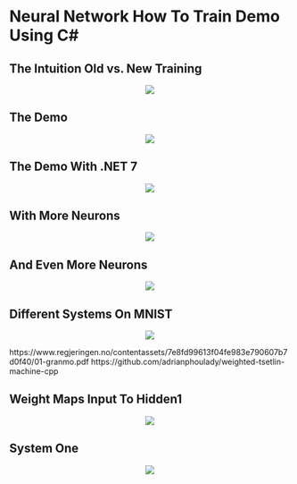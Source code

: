 
# Neural Network How To Train Demo Using C#

## The Intuition Old vs. New Training
<p align="center">
  <img src="https://github.com/grensen/how_to_train/blob/main/figures/old_vs_new_training.png?raw=true">
</p>

## The Demo
<p align="center">
  <img src="https://github.com/grensen/how_to_train/blob/main/figures/how_to_train_demo.png?raw=true">
</p>

## The Demo With .NET 7
<p align="center">
  <img src="https://github.com/grensen/how_to_train/blob/main/figures/how_to_train_demo_dotnet7.png?raw=true">
</p>

## With More Neurons
<p align="center">
  <img src="https://github.com/grensen/how_to_train/blob/main/figures/how_to_train_higher.png?raw=true">
</p>

## And Even More Neurons
<p align="center">
  <img src="https://github.com/grensen/how_to_train/blob/main/figures/how_to_train_highest.png?raw=true">
</p>

## Different Systems On MNIST
<p align="center">
  <img src="https://github.com/grensen/how_to_train/blob/main/figures/mnist_bench.png?raw=true">
</p>
https://www.regjeringen.no/contentassets/7e8fd99613f04fe983e790607b7d0f40/01-granmo.pdf
https://github.com/adrianphoulady/weighted-tsetlin-machine-cpp

## Weight Maps Input To Hidden1 
<p align="center">
  <img src="https://github.com/grensen/how_to_train/blob/main/figures/old_vs_new_weightmaps.png?raw=true">
</p>

## System One
<p align="center">
  <img src="https://github.com/grensen/how_to_train/blob/main/figures/system1.png?raw=true">
</p>
